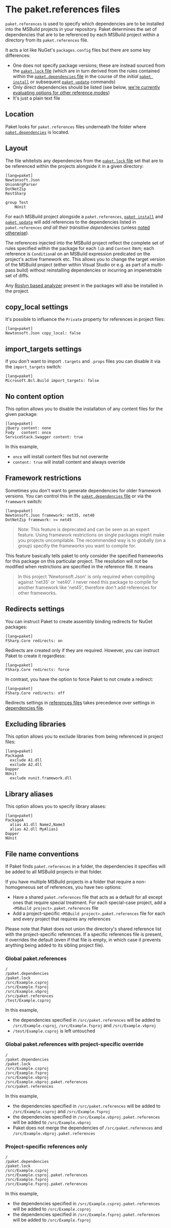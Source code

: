 # The paket.references files

`paket.references` is used to specify which dependencies are to be installed into the MSBuild projects in your repository. Paket determines the set of dependencies that are to be referenced by each MSBuild project within a directory from its `paket.references` file.

It acts a lot like NuGet's `packages.config` files but there are some key differences:

- One does not specify package versions; these are instead sourced from the [`paket.lock` file](lock-file.html) (which are in turn derived from the rules contained within the [`paket.dependencies` file](dependencies-file.html) in the course of the *initial* [`paket install`](paket-install.html) or subsequent [`paket update`](paket-update.html) commands)
- Only direct dependencies should be listed (see below, [we're currently evaluating options for other reference modes](https://github.com/fsprojects/Paket/issues/38))
- It's just a plain text file

## Location

Paket looks for `paket.references` files underneath the folder where [`paket.dependencies`](dependencies-file.html) is located.

## Layout

The file whitelists any dependencies from the [`paket.lock` file](lock-file.html) set that are to be referenced within the projects alongside it in a given directory:

    [lang=paket]
    Newtonsoft.Json
    UnionArgParser
    DotNetZip
    RestSharp

    group Test
        NUnit

For each MSBuild project alongside a `paket.references`, [`paket install`](paket-install.html) and [`paket update`](paket-update.html) will add references to the dependencies listed in `paket.references` *and all their transitive dependencies* (unless [noted otherwise](dependencies-file.html#Strict-references)).

The references injected into the MSBuild project reflect the complete set of rules specified within the package for each `lib` and `Content` item; each reference is `Condition`al on an MSBuild expression predicated on the project's active framework etc. This allows you to change the target version of the MSBuild project (either within Visual Studio or e.g. as part of a multi-pass build) without reinstalling dependencies or incurring an impenetrable set of diffs.

Any [Roslyn based analyzer](analyzers.html) present in the packages will also be installed in the project.

## copy_local settings

It's possible to influence the `Private` property for references in project files:

    [lang=paket]
    Newtonsoft.Json copy_local: false

## import_targets settings

If you don't want to import `.targets` and `.props` files you can disable it via the `import_targets` switch:

    [lang=paket]
    Microsoft.Bcl.Build import_targets: false

## No content option

This option allows you to disable the installation of any content files for the given package:

    [lang=paket]
    jQuery content: none
    Fody   content: once
    ServiceStack.Swagger content: true

In this example,
- `once` will install content files but not overwrite
- `content: true` will install content and always override

## Framework restrictions

Sometimes you don't want to generate dependencies for older framework versions. You can control this in the [`paket.dependencies` file](nuget-dependencies.html#Framework-restrictions) or via the `framework` switch:

    [lang=paket]
    Newtonsoft.Json framework: net35, net40
    DotNetZip framework: >= net45           

> Note: This feature is deprecated and can be seen as an expert feature. 
> Using framework restrictions on single packages might make you projects uncompilable.
> The recommended way is to globally (on a group) specifiy the frameworks you want to compile for.

This feature basically tells paket to only consider the specified frameworks for this package on this particular project.
The resolution will not be modified when restrictions are specified in the reference file.
It means 

> In this project 'Newtonsoft.Json' is only required when compiling against 'net35' or 'net40'.
> I never need this package to compile for another framework like 'net45', therefore don't add references for other frameworks.


## Redirects settings

You can instruct Paket to create assembly binding redirects for NuGet packages:

    [lang=paket]
    FSharp.Core redirects: on

Redirects are created only if they are required. However, you can instruct Paket to create it regardless:

    [lang=paket]
    FSharp.Core redirects: force

In contrast, you have the option to force Paket to not create a redirect:

    [lang=paket]
    FSharp.Core redirects: off

Redirects settings in [references files](references-files.html#Redirects-settings) takes precedence over settings in [dependencies file](nuget-dependencies.html#redirects-settings).

## Excluding libraries

This option allows you to exclude libraries from being referenced in project files:

    [lang=paket]
	PackageA
	  exclude A1.dll
	  exclude A2.dll
	Dapper
	NUnit
	  exclude nunit.framework.dll

## Library aliases

This option allows you to specify library aliases:

    [lang=paket]
	PackageA
	  alias A1.dll Name2,Name3
	  alias A2.dll MyAlias1
	Dapper
	NUnit

## File name conventions

If Paket finds `paket.references` in a folder, the dependencies it specifies will be added to all MSBuild projects in that folder.

If you have multiple MSBuild projects in a folder that require a non-homogeneous set of references, you have two options:

- Have a shared `paket.references` file that acts as a default for all except ones that require special treatment. For each special-case project, add a `<MSBuild project>.paket.references` file
- Add a project-specific `<MSBuild project>.paket.references` file for each and every project that requires any references

Please note that Paket does not union the directory's shared reference list with the project-specific references. If a specific references file is present, it overrides the default (even if that file is empty, in which case it prevents anything being added to its sibling project file).

### Global paket.references

    /
    /paket.dependencies
    /paket.lock
    /src/Example.csproj
    /src/Example.fsproj
    /src/Example.vbproj
    /src/paket.references
    /test/Example.csproj

In this example,

- the dependencies specified in `/src/paket.references` will be added to `/src/Example.csproj`, `/src/Example.fsproj` and `/src/Example.vbproj`
- `/test/Example.csproj` is left untouched

### Global paket.references with project-specific override

    /
    /paket.dependencies
    /paket.lock
    /src/Example.csproj
    /src/Example.fsproj
    /src/Example.vbproj
    /src/Example.vbproj.paket.references
    /src/paket.references

In this example,

- the dependencies specified in `/src/paket.references` will be added to `/src/Example.csproj` and `/src/Example.fsproj`
- the dependencies specified in `/src/Example.vbproj.paket.references` will be added to `/src/Example.vbproj`
- Paket does not merge the dependencies of `/src/paket.references` and `/src/Example.vbproj.paket.references`

### Project-specific references only

    /
    /paket.dependencies
    /paket.lock
    /src/Example.csproj
    /src/Example.csproj.paket.references
    /src/Example.fsproj
    /src/Example.fsproj.paket.references

In this example,

- the dependencies specified in `/src/Example.csproj.paket.references` will be added to `/src/Example.csproj`
- the dependencies specified in `/src/Example.fsproj.paket.references` will be added to `/src/Example.fsproj`
